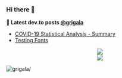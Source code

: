 ### Hi there 👋

<!--
**grigala/grigala** is a ✨ _special_ ✨ repository because its `README.md` (this file) appears on your GitHub profile.

Here are some ideas to get you started:

- 🔭 I’m currently working on ...
- 🌱 I’m currently learning ...
- 👯 I’m looking to collaborate on ...
- 🤔 I’m looking for help with ...
- 💬 Ask me about ...
- 📫 How to reach me: ...
- 😄 Pronouns: ...
- ⚡ Fun fact: ...
-->

**📕 Latest dev.to posts [@grigala](https://grigala.github.io/blog/)**
<!-- BLOG-POST-LIST:START -->
- [COVID-19 Statistical Analysis - Summary](https://grigala.github.io/posts/2020/03/covid-19/)
- [Testing Fonts](https://grigala.github.io/posts/2019/12/testing-fonts/)
<!-- BLOG-POST-LIST:END -->

<p align="center">
<img src="https://github-readme-stats.vercel.app/api?username=grigala&count_private=true&show_icons=true&theme=dark"/><br/>
<img src="https://github-readme-stats.vercel.app/api/top-langs/?username=grigala&layout=compact"/>
</p>

<!--START_SECTION:waka-->
<!--END_SECTION:waka-->

<p align="left"> <img src=https://komarev.com/ghpvc/?username=grigala alt=grigala/> </p>


